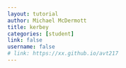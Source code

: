 ```yaml
---
layout: tutorial
author: Michael McDermott
title: kerbey
categories: [student]
link: false
username: false
# link: https://xx.github.io/avt217
---
```

